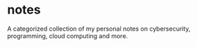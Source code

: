 # notes
A categorized collection of my personal notes on cybersecurity, programming, cloud computing and more.
